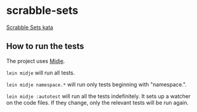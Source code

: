 # scrabble-sets

[Scrabble Sets kata](https://gist.github.com/trikitrok/c2935f6f40c2f1f12d0118af38ca1c68)

## How to run the tests

The project uses [Midje](https://github.com/marick/Midje/).

`lein midje` will run all tests.

`lein midje namespace.*` will run only tests beginning with "namespace.".

`lein midje :autotest` will run all the tests indefinitely. It sets up a
watcher on the code files. If they change, only the relevant tests will be
run again.
